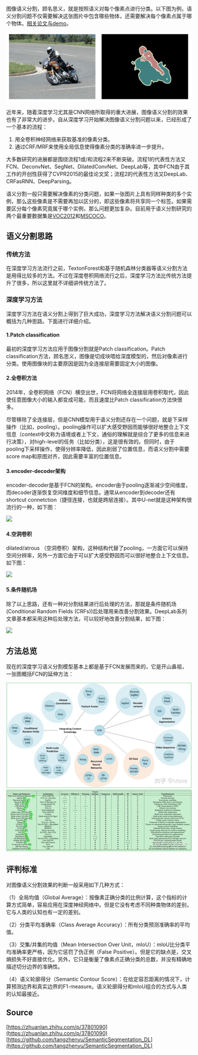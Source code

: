 图像语义分割，顾名思义，就是按照语义对每个像素点进行分类。以下图为例，语义分割问题不仅需要解决这张图片中包含哪些物体，还需要解决每个像素点属于哪个物体。[相关论文与demo](https://github.com/tangzhenyu/SemanticSegmentation_DL)。

![语义分割.png](./img/1598598979640-f7b87d0a-2bd2-43b2-97f4-31dad983a7bf.png)

近年来，随着深度学习尤其是CNN网络所取得的重大进展，图像语义分割的效果也有了非常大的进步。自从深度学习开始解决图像语义分割问题以来，已经形成了一个基本的流程：

1. 用全卷积神经网络来获取基准的像素分类。
2. 通过CRF/MRF来使用全局信息使得像素分类的准确率进一步提升。

大多数研究的进展都是围绕流程1或/和流程2来不断突破。流程1的代表性方法又FCN、DeconvNet、SegNet、DilatedConvNet、DeepLab等，其中FCN由于其工作的开创性获得了CVPR2015的最佳论文奖；流程2的代表性方法又DeepLab、CRFasRNN、DeepParsing。

语义分割一般只需要解决像素的分类问题，如果一张图片上具有同样种类的多个实例，那么这些像素是不需要再加以区分的，即这些像素将共享同一个标签。如果需要区分每个像素究竟属于哪个实例，那么问题更加复杂。目前用于语义分割研究的两个最重要数据集是[VOC2012](http://host.robots.ox.ac.uk/pascal/VOC/voc2012/)和[MSCOCO](http://cocodataset.org/)。

<a name="3f934bb3"></a>
## 语义分割思路

<a name="49c8f640"></a>
### 传统方法

在深度学习方法流行之前，TextonForest和基于随机森林分类器等语义分割方法是用得比较多的方法。不过在深度卷积网络流行之后，深度学习方法比传统方法提升了很多，所以这里就不详细讲传统方法了。

<a name="29f31329"></a>
### 深度学习方法

深度学习方法在语义分割上得到了巨大成功，深度学习方法解决语义分割问题可以概括为几种思路。下面进行详细介绍。

<a name="35272bfd"></a>
#### **1.Patch classification**

最初的深度学习方法应用于图像分割就是Patch classification。Patch classification方法，顾名思义，图像是切成块喂给深度模型的，然后对像素进行分类。使用图像块的主要原因是因为全连接层需要固定大小的图像。

<a name="eb8c73db"></a>
#### **2.全卷积方法**

2014年，全卷积网络（FCN）横空出世，FCN将网络全连接层用卷积取代，因此使任意图像大小的输入都变成可能，而且速度比Patch classification方法快很多。

尽管移除了全连接层，但是CNN模型用于语义分割还存在一个问题，就是下采样操作（比如，pooling）。pooling操作可以扩大感受野因而能够很好地整合上下文信息（context中文称为语境或者上下文，通俗的理解就是综合了更多的信息来进行决策），对high-level的任务（比如分类），这是很有效的。但同时，由于pooling下采样操作，使得分辨率降低，因此削弱了位置信息，而语义分割中需要score map和原图对齐，因此需要丰富的位置信息。

<a name="5c28557b"></a>
#### **3.encoder-decoder架构**

encoder-decoder是基于FCN的架构。encoder由于pooling逐渐减少空间维度，而decoder逐渐恢复空间维度和细节信息。通常从encoder到decoder还有shortcut connetction（捷径连接，也就是跨层连接）。其中U-net就是这种架构很流行的一种，如下图：

![](https://pic3.zhimg.com/80/v2-6ef05b0d8349ff806c83790f7462c30e_hd.jpg#align=left&display=inline&height=515&originHeight=515&originWidth=720&status=done&style=none&width=720)

<a name="28f5528c"></a>
#### **4.空洞卷积**

dilated/atrous （空洞卷积）架构，这种结构代替了pooling，一方面它可以保持空间分辨率，另外一方面它由于可以扩大感受野因而可以很好地整合上下文信息。如下图：

![](https://pic1.zhimg.com/80/v2-b1ff163f7a014186d69fdc9cdf74f10c_hd.jpg#align=left&display=inline&height=351&originHeight=351&originWidth=750&status=done&style=none&width=750)

<a name="cacbbc12"></a>
#### **5.条件随机场**

除了以上思路，还有一种对分割结果进行后处理的方法，那就是条件随机场(Conditional Random Fields (CRFs))后处理用来改善分割效果。DeepLab系列文章基本都采用这种后处理方法，可以较好地改善分割结果，如下图：

![](https://pic3.zhimg.com/80/v2-e4e863acf8aff610b89598f3e8f7d28a_hd.jpg#align=left&display=inline&height=339&originHeight=339&originWidth=720&status=done&style=none&width=720)

<a name="2b855699"></a>
## 方法总览

现在的深度学习语义分割模型基本上都是基于FCN发展而来的，它是开山鼻祖，一张图概括FCN的延伸方法：

![方法总览1.jpg](./img/1598599014845-a12ab20c-d369-4d52-a636-c41a3e9fbd8f.jpeg)<br />![方法总览2.jpg](./img/1598599020733-b9d8b885-0594-4e4c-aeeb-94fd848e2791.jpeg)

<a name="75724a4e"></a>
## 评判标准

对图像语义分割效果的判断一般采用如下几种方式：

（1）全局均值（Global Average）：按像素正确分类的比例计算，这个指标的计算方式简单，容易应用在深度神经网络中。但是它没有考虑不同种类物体的差别，它与人类的认知也有一定的差别。

（2）分类平均准确率（Class Average Accuracy）：所有分类预测准确率的平均值。

（3）交集/并集的均值（Mean Intersection Over Unit，mIoU）：mIoU比分类平均准确率更严格，因为它惩罚了伪正例（False Positive）。但是它的缺点是，交叉熵损失不好直接优化。另外，它只是衡量了像素点正确分类的总数，并没有精确地描述切分边界的准确性。

（4）语义轮廓得分（Semantic Contour Score）：在给定容忍距离的情况下，计算预测边界和真实边界的F1-measure。语义轮廓得分和mIoU组合的方式与人类的认知最接近。

<a name="Source"></a>
## Source

[https://zhuanlan.zhihu.com/p/37801090](https://zhuanlan.zhihu.com/p/37801090)<br />[https://github.com/tangzhenyu/SemanticSegmentation_DL](https://github.com/tangzhenyu/SemanticSegmentation_DL)
